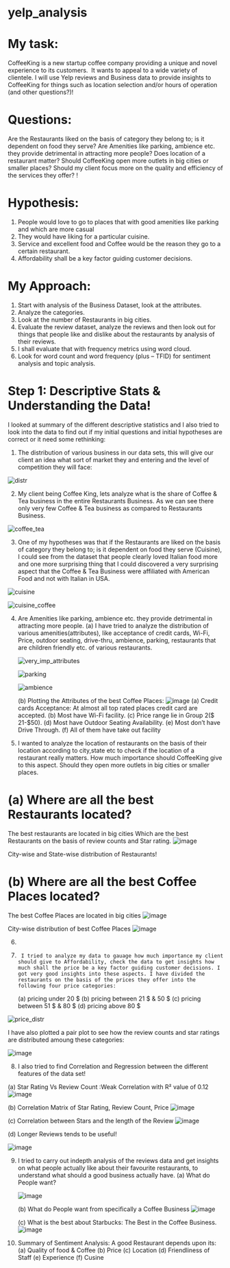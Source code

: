 # yelp_analysis
# My task:

CoffeeKing is a new startup coffee company providing a unique and novel experience to its customers.  
It wants to appeal to a wide variety of clientele. 
I will use Yelp reviews and Business data to provide insights to CoffeeKing for things such as location selection and/or hours of operation (and other questions?)!

# Questions:
Are the Restaurants liked on the basis of category they belong to; is it dependent on food they serve?
Are Amenities like parking, ambience etc. they provide detrimental in attracting more people? 
Does location of a restaurant matter? Should CoffeeKing open more outlets in big cities or smaller places?
Should my client focus more on the quality and efficiency of the services they offer?
!



# Hypothesis:
1.	People would love to go to places that with good amenities like parking and which are more casual
2.	They would have liking for a particular cuisine.
3.	 Service and excellent food and Coffee would be the reason they go to a certain restaurant.
4.	Affordability shall be a key factor guiding customer decisions.

# My Approach:
1.  Start with analysis of the Business Dataset, look at the attributes.
2.  Analyze the categories.
3.  Look at the number of Restaurants in big cities.
4.  Evaluate the review dataset, analyze the reviews and then look out for things that people like and dislike about the restaurants by analysis of their reviews.
5.  I shall evaluate that with frequency metrics using word cloud.
6.  Look for word count and word frequency (plus – TFID) for sentiment analysis and topic analysis.


# Step 1: Descriptive Stats & Understanding the Data!

I looked at summary of the different descriptive statistics and I also tried to look into the data to find out if my 
initial questions and initial hypotheses are correct or it need some rethinking:

1.	The distribution of various business in our data sets, this will give our client an idea what sort of market they 
and entering and the level of competition they will face: 





![distr](https://user-images.githubusercontent.com/81987445/192219489-51985449-49e9-4470-9675-102e42de63d5.jpg)


2.	My client being Coffee King, lets analyze what is the share of Coffee & Tea business in the entire Restaurants Business. As we can see there only very few Coffee & Tea business as compared to Restaurants Business.

![coffee_tea](https://user-images.githubusercontent.com/81987445/192219582-6029d4a0-c16b-4282-8bf2-6ce66cdef057.jpg)

 
3.	One of my hypotheses was that if the Restaurants are liked on the basis of category they belong to; is it dependent on food they serve (Cuisine), I could see from the dataset that people clearly loved Italian food more and one more surprising thing that I could discovered a very surprising aspect that the Coffee & Tea Business were affiliated with American Food and not with Italian in USA.

![cuisine](https://user-images.githubusercontent.com/81987445/192219649-31be693e-e2f4-4f27-8812-bc56bb88a564.jpg)

![cuisine_coffee](https://user-images.githubusercontent.com/81987445/192219665-0232c8de-d128-4d41-a6be-3684b53e9d41.jpg)

4.	Are Amenities like parking, ambience etc. they provide detrimental in attracting more people. 
    (a) I have tried to analyze the distribution of various amenities(attributes), like acceptance of credit cards, Wi-Fi, Price, outdoor seating, drive-thru, ambience,            parking, restaurants that are children friendly etc. of various restaurants.





      ![very_imp_attributes](https://user-images.githubusercontent.com/81987445/192219702-e6c5c572-e2ef-4923-973e-94d19c413061.jpg)


 

      ![parking](https://user-images.githubusercontent.com/81987445/192219719-5e5d738d-3dc0-48d3-a8d1-202a38e79fad.jpg)

 

      ![ambience](https://user-images.githubusercontent.com/81987445/192219772-319388ee-078d-46d2-8128-320a0e31b4ab.jpg)
 
 
    (b) Plotting the Attributes of the best Coffee Places:
     ![image](https://user-images.githubusercontent.com/81987445/192226655-f753f6cc-4b91-4f76-94dc-7580fd7467e5.png)
     (a) Credit cards Acceptance: At almost all top rated places credit card are accepted.
     (b) Most have Wi-Fi facility.
     (c) Price range lie in Group 2($ 21-$50).
     (d) Most have Outdoor Seating Availability.
     (e) Most don’t have Drive Through.
     (f) All of them have take out facility
   
5.	I wanted to analyze the location of restaurants on the basis of their location according to city,state etc to check if the location of a restaurant really matters. How much importance should CoffeeKing give to this aspect. Should they open more outlets in big cities or smaller places.
   # (a)  Where are all the best Restaurants located? 
   The best restaurants are located in big cities
   Which are the best Restaurants on the basis of review counts and Star rating.
   ![image](https://user-images.githubusercontent.com/81987445/192228282-2dcd4eaa-a436-4a78-b9bf-d25887c6aa60.png)

   
   
   City-wise and State-wise distribution of Restaurants!
   
   

   
   # (b)  Where are all the best Coffee Places located? 
   The best Coffee Places are located in big cities
   ![image](https://user-images.githubusercontent.com/81987445/192232374-39e18810-a45b-4e09-bac8-e20887218cc1.png)

   
   
   City-wise distribution of best Coffee Places
   ![image](https://user-images.githubusercontent.com/81987445/192232418-b3546500-264c-421f-9a52-9703066abafc.png)

   
6. 

  

7.  	I tried to analyze my data to gauage how much importance my client should give to Affordability, check the data to get insights how much shall the price be a key factor guiding customer decisions. I got very good insights into these aspects. I have divided the restaurants on the basis of the prices they offer into the following four price categories:
      (a) pricing under 20 $ 
      (b) pricing between 21 $  & 50 $
      (c) pricing between 51 $  & 80 $
      (d) pricing above 80 $
 
  ![price_distr](https://user-images.githubusercontent.com/81987445/192221812-b6f43851-98f5-4804-a48d-b264f4cba0b5.jpg)
  
  I have also plotted a pair plot to see how the review counts and star ratings are distributed amoung these categories: 
  
  ![image](https://user-images.githubusercontent.com/81987445/192223533-aabd15aa-8f78-4a05-90b2-2e8f8edca046.png)
  
8. I also tried to find Correlation and Regression between the different features of the data set!

  (a) Star Rating Vs Review Count :Weak Correlation with R² value of 0.12
  ![image](https://user-images.githubusercontent.com/81987445/192227489-2289f27f-7862-48e1-a1c4-b17e3c5b7bcb.png)

  
  (b) Correlation Matrix of Star Rating, Review Count, Price
  ![image](https://user-images.githubusercontent.com/81987445/192227553-ed42327c-4bed-4076-8abf-80dfdecc9efb.png)
  
  (c) Correlation between Stars and the length of the Review
  ![image](https://user-images.githubusercontent.com/81987445/192224287-4f0041bb-b507-4455-aec6-0a34bf28c0c6.png)
  
  (d) Longer Reviews tends to be useful!
  
  ![image](https://user-images.githubusercontent.com/81987445/192224353-254bb141-8c4e-4eff-a048-bad5b2bcb7fc.png)
  
  
9. I tried to carry out indepth analysis of the reviews data and get insights on what people actually like about their favourite restaurants, 
to understand what should a good business actually have.
    (a) What do People want?

    ![image](https://user-images.githubusercontent.com/81987445/192224853-22a0fc86-329d-46d6-8fd1-60e8db59e482.png)
    
    (b) What do People want from specifically a Coffee Business
    ![image](https://user-images.githubusercontent.com/81987445/192225025-3e0b699e-2a65-4874-ad1d-92adce7812ec.png)
    
    (c) What is the best about Starbucks: The Best in the Coffee Business.
    ![image](https://user-images.githubusercontent.com/81987445/192225177-cd76bcbd-e207-41dc-9af4-21a5b9ad768f.png)
    
    
10. Summary of Sentiment Analysis:
    A good Restaurant depends upon its:
    (a) Quality of food & Coffee
    (b) Price
    (c) Location
    (d) Friendliness of Staff
    (e) Experience
    (f) Cusine
   
